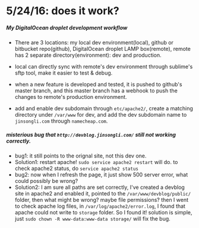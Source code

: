 5/24/16: does it work?
=======

##### My DigitalOcean droplet development workflow
*	There are 3 locations: my local dev environment(local), github or bitbucket repo(github), DigitalOcean droplet LAMP box(remote), remote has 2 separate directory(environment): dev and production.

*	local can directly sync with remote's dev environment through sublime's sftp tool, make it easier to test & debug.

*	when a new feature is developed and tested, it is pushed to github's master branch, and this master branch has a webhook to push the changes to remote's production environment.

*	add and enable dev subdomain through `etc/apache2/`, create a matching directory under `/var/www` for dev, and add the dev subdomain name to `jinsongli.com` through `namecheap.com`.

##### misterious bug that `http://devblog.jinsongli.com/` still not working correctly.
*	bug1: it still points to the orignal site, not this dev one.
*	Solution1: restart apache! `sudo service apache2 restart` will do. to check apache2 status, do `service apache2 status`
*	bug2: now when I refresh the page, it just show 500 server error, what could possibly be wrong?
*	Solution2: I am sure all paths are set correctly, I've created a devblog site in apache2 and enabled it, pointed to the `/var/www/devblog/public/` folder, then what might be wrong? maybe file permissions? then I went to check apache log files, in `/var/log/apache2/error.log`, I found that apache could not write to `storage` folder. So I found it! solution is simple, just `sudo chown -R www-data:www-data storage/` will fix the bug.